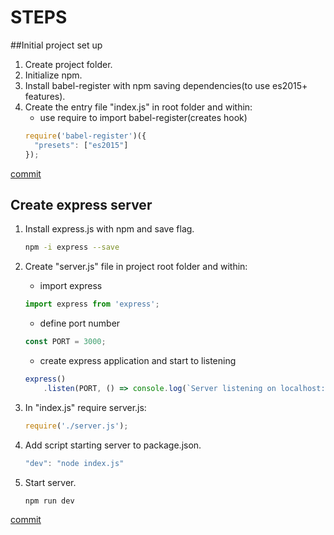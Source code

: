 # STEPS

##﻿Initial project set up

1. Create project folder.
2. Initialize npm.
3. Install babel-register with npm saving dependencies(to use es2015+ features).
5. Create the entry file "index.js" in root folder and within:
	* use require to import babel-register(creates hook)
	```javascript
    require('babel-register')({
      "presets": ["es2015"]
    });
    ```

[commit](https://github.com/G3F4/express-graphql-workshop/commit/7e09761f09ad332d4353813bc685756f40a86c3e)


## Create express server

1. Install express.js with npm and save flag.
    ```bash
	npm -i express --save
	```

2. Create "server.js" file in project root folder and within:
	* import express
	```javascript
    import express from 'express';
    ```

	* define port number
	```javascript
    const PORT = 3000;
    ```

	* create express application and start to listening
	```javascript
    express()
        .listen(PORT, () => console.log(`Server listening on localhost:${PORT}`));
    ```
3. In "index.js" require server.js:
	```javascript
    require('./server.js');
    ```

5. Add script starting server to package.json.
    ```javascript
    "dev": "node index.js"
    ```

6. Start server.
    ```bash
	npm run dev
	```

[commit](https://github.com/G3F4/express-graphql-workshop/commit/82f17a4a4848574d85852aee709a20f58425a0a9)

